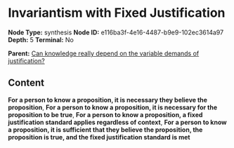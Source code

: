 # Invariantism with Fixed Justification

**Node Type:** synthesis
**Node ID:** e116ba3f-4e16-4487-b9e9-102ec3614a97
**Depth:** 5
**Terminal:** No

**Parent:** [Can knowledge really depend on the variable demands of justification?](can-knowledge-really-depend-on-the-variable-demands-of-justification-antithesis-001909a3-1696-4400-b97c-5845affef00d.md)

## Content

**For a person to know a proposition, it is necessary they believe the proposition**, **For a person to know a proposition, it is necessary for the proposition to be true**, **For a person to know a proposition, a fixed justification standard applies regardless of context**, **For a person to know a proposition, it is sufficient that they believe the proposition, the proposition is true, and the fixed justification standard is met**
